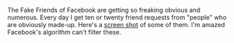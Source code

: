 The Fake Friends of Facebook are getting so freaking obvious and numerous. Every day I get ten or twenty friend requests from "people" who are obviously made-up. Here's a <a href="http://scripting.com/images/2020/04/09/fakeFriendRequestsOnFacebook.png">screen shot</a> of some of them. I'm amazed Facebook's algorithm can't filter these.
